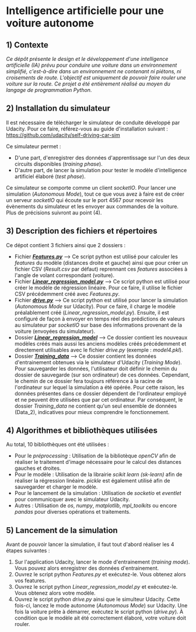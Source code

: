 # Intelligence artificielle pour une voiture autonome

## 1) Contexte
*Ce dépôt présente le design et le développement d'une intelligence artificielle (IA) prévu pour conduire une voiture dans un environnement simplifié, c'est-à-dire dans un environnement ne contenant ni piétons, ni croisements de route. L'objectif est uniquement de pouvoir faire rouler une voiture sur la route. Ce projet a été entièrement réalisé au moyen du langage de programmation Python.*

## 2) Installation du simulateur
Il est nécessaire de télécharger le simulateur de conduite développé par Udacity. Pour ce faire, référez-vous au guide d'installation suivant : https://github.com/udacity/self-driving-car-sim

  Ce simulateur permet :
  * D'une part, d'enregistrer des données d'apprentissage sur l'un des deux circuits disponibles (*training phase*).
  * D'autre part, de lancer la simulation pour tester le modèle d'intelligence artificiel élaboré (*test phase*).

Ce simulateur se comporte comme un client *socketIO*. Pour lancer une simulation (*Autonomous Mode*), tout ce que vous avez à faire est de créer un serveur *socketIO* qui écoute sur le port 4567 pour recevoir les évènements du simulateur et les envoyer aux commandes de la voiture. Plus de précisions suivront au point (4).

## 3) Description des fichiers et répertoires
Ce dépot contient 3 fichiers ainsi que 2 dossiers : 
* Fichier **[*Features.py*](https://github.com/Anizetho/Car_self_driving-AI-/blob/master/Features.py)**  --> Ce script python est utilisé pour calculer les *features* du modèle (distances droite et gauche) ainsi que pour créer un fichier CSV (*Result.csv* par défaut) reprennant ces *features* associées à l'angle de volant correspondant (voiture).
* Fichier **[*Linear_regression_model.py*](https://github.com/Anizetho/Car_self_driving-AI-/blob/master/Linear_regression_model.py)**  --> Ce script python est utilisé pour créer le modèle de régression linéaire. Pour ce faire, il utilise le fichier CSV précédemment créé avec *Features.py*.
* Fichier **[*drive.py*](https://github.com/Anizetho/Car_self_driving-AI-/blob/master/drive.py)** --> Ce script python est utilisé pour lancer la simulation (*Autonomous Mode* sur Udacity). Pour ce faire, il charge le modèle préalablement créé (*Linear_regression_model.py*). Ensuite, il est configuré de façon à envoyer en temps réel des prédictions de valeurs au simulateur par *socketIO* sur base des informations provenant de la voiture (envoyées du simulateur). 
* Dossier **[*Linear_regression_model*](https://github.com/Anizetho/Car_self_driving-AI-/tree/master/Linear_regression_model)** --> Ce dossier contient les nouveaux modèles créés mais aussi les anciens modèles créés précédemment et directement utilisables avec le fichier *drive.py* (exemple : *model4.pkl*).  
* Dossier **[*Training_data*](https://github.com/Anizetho/Car_self_driving-AI-/tree/master/Training_data)** --> Ce dossier contient les données d'entrainement obtenues via le simulateur d'Udacity (*Training Mode*). Pour sauvegarder les données, l'utilisateur doit définir le chemin du dossier de sauvegarde (sur son ordinateur) de ces données. Cependant, le chemin de ce dossier fera toujours référence à la racine de l'ordinateur sur lequel la simulation a été opérée. Pour cette raison, les données présentes dans ce dossier dépendent de l'ordinateur employé et ne peuvent être utilisées que par cet ordinateur. Par conséquent, le dossier *Training_data* ne contient qu'un seul ensemble de données (Data_2), indicatives pour mieux comprendre le fonctionnement. 

## 4) Algorithmes et bibliothèques utilisées
Au total, 10 bibliothèques ont été utilisées :
* Pour le *préprocessing* : Utilisation de la bibliotèque *openCV* afin de réaliser le traitement d'image nécessaire pour le calcul des distances gauches et droites.
* Pour le modèle : Utilisation de la librairie *scikit learn (sk-learn)* afin de réaliser la régression linéaire. *pickle* est également utilisé afin de sauvegarder et charger le modèle.
* Pour le lancement de la simulation : Utilisation de *socketio* et *eventlet* pour communicquer avec le simulateur Udacity. 
* Autres : Utilisation de *os*, *numpy*, *matplotlib*, *mpl_toolkits* ou encore *pandas* pour diverses opérations et traitements.

## 5) Lancement de la simulation 
Avant de pouvoir lancer la simulation, il faut tout d'abord réaliser les 4 étapes suivantes : 
1. Sur l'application Udacity, lancer le mode d'entrainement (*training mode*). Vous pouvez alors enregistrer des données d'entrainement.
2. Ouvrez le script python *Features.py* et exécutez-le. Vous obtenez alors vos features.
3. Ouvrez le script python *Linear_regression_model.py* et exécutez-le. Vous obtenez alors votre modèle.
4. Ouvrez le script python *drive.py* ainsi que le simulteur Udacity. Cette fois-ci, lancez le mode autonome (*Autonomous Mode*) sur Udacity. Une fois la voiture prête à démarrer, exécutez le script python (*drive.py*). À condition que le modèle ait été correctement élaboré, votre voiture doit rouler.
